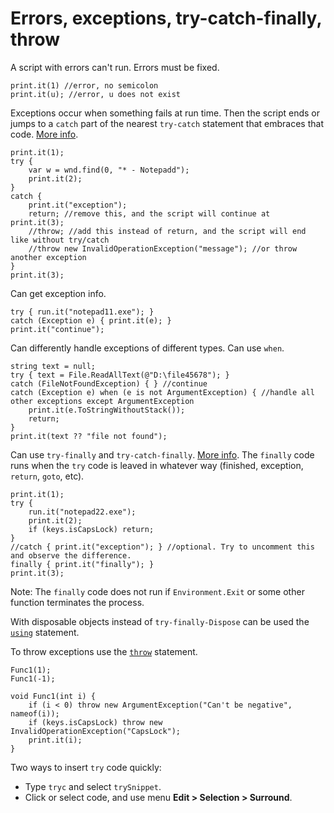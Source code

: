 # Errors, exceptions, try-catch-finally, throw

A script with errors can't run. Errors must be fixed.

```
print.it(1) //error, no semicolon
print.it(u); //error, u does not exist
```

Exceptions occur when something fails at run time. Then the script ends or jumps to a `catch` part of the nearest `try-catch` statement that embraces that code. [More info](https://www.google.com/search?q=try+catch%2C+C%23+reference).

```
print.it(1);
try {
	var w = wnd.find(0, "* - Notepadd");
	print.it(2);
}
catch {
	print.it("exception");
	return; //remove this, and the script will continue at print.it(3);
	//throw; //add this instead of return, and the script will end like without try/catch
	//throw new InvalidOperationException("message"); //or throw another exception
}
print.it(3);
```

Can get exception info.

```
try { run.it("notepad11.exe"); }
catch (Exception e) { print.it(e); }
print.it("continue");
```

Can differently handle exceptions of different types. Can use `when`.

```
string text = null;
try { text = File.ReadAllText(@"D:\file45678"); }
catch (FileNotFoundException) { } //continue
catch (Exception e) when (e is not ArgumentException) { //handle all other exceptions except ArgumentException
	print.it(e.ToStringWithoutStack());
	return;
}
print.it(text ?? "file not found");
```

Can use `try-finally` and `try-catch-finally`. [More info](https://www.google.com/search?q=try+finally%2C+C%23+reference). The `finally` code runs when the `try` code is leaved in whatever way (finished, exception, `return`, `goto`, etc).

```
print.it(1);
try {
	run.it("notepad22.exe");
	print.it(2);
	if (keys.isCapsLock) return;
}
//catch { print.it("exception"); } //optional. Try to uncomment this and observe the difference.
finally { print.it("finally"); }
print.it(3);
```

Note: The `finally` code does not run if `Environment.Exit` or some other function terminates the process.

With disposable objects instead of `try-finally-Dispose` can be used the [`using`](https://www.google.com/search?q=using+statement%2C+C%23+reference) statement.

To throw exceptions use the [`throw`](https://www.google.com/search?q=throw+statement%2C+C%23+reference) statement.

```
Func1(1);
Func1(-1);

void Func1(int i) {
	if (i < 0) throw new ArgumentException("Can't be negative", nameof(i));
	if (keys.isCapsLock) throw new InvalidOperationException("CapsLock");
	print.it(i);
}
```

Two ways to insert `try` code quickly:

- Type `tryc` and select `trySnippet`.
- Click or select code, and use menu **Edit > Selection > Surround**.